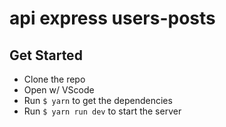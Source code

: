 # api express users-posts

## Get Started
- Clone the repo
- Open w/ VScode
- Run ```$ yarn``` to get the dependencies
- Run ```$ yarn run dev``` to start the server
